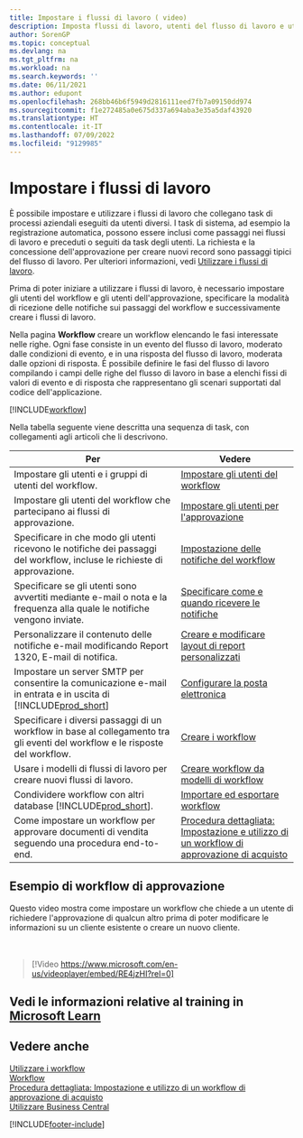 ```yaml
---
title: Impostare i flussi di lavoro ( video)
description: Imposta flussi di lavoro, utenti del flusso di lavoro e utenti di approvazione per connettere le attività di sistema dei processi aziendali eseguite da questi diversi utenti.
author: SorenGP
ms.topic: conceptual
ms.devlang: na
ms.tgt_pltfrm: na
ms.workload: na
ms.search.keywords: ''
ms.date: 06/11/2021
ms.author: edupont
ms.openlocfilehash: 268bb46b6f5949d2816111eed7fb7a09150dd974
ms.sourcegitcommit: f1e272485a0e675d337a694aba3e35a5daf43920
ms.translationtype: HT
ms.contentlocale: it-IT
ms.lasthandoff: 07/09/2022
ms.locfileid: "9129985"
---
```

# <a name="set-up-workflows"></a>Impostare i flussi di lavoro

È possibile impostare e utilizzare i flussi di lavoro che collegano task di processi aziendali eseguiti da utenti diversi. I task di sistema, ad esempio la registrazione automatica, possono essere inclusi come passaggi nei flussi di lavoro e preceduti o seguiti da task degli utenti. La richiesta e la concessione dell'approvazione per creare nuovi record sono passaggi tipici del flusso di lavoro. Per ulteriori informazioni, vedi [Utilizzare i flussi di lavoro](across-use-workflows.md).  

Prima di poter iniziare a utilizzare i flussi di lavoro, è necessario impostare gli utenti del workflow e gli utenti dell'approvazione, specificare la modalità di ricezione delle notifiche sui passaggi del workflow e successivamente creare i flussi di lavoro.  

Nella pagina **Workflow** creare un workflow elencando le fasi interessate nelle righe. Ogni fase consiste in un evento del flusso di lavoro, moderato dalle condizioni di evento, e in una risposta del flusso di lavoro, moderata dalle opzioni di risposta. È possibile definire le fasi del flusso di lavoro compilando i campi delle righe del flusso di lavoro in base a elenchi fissi di valori di evento e di risposta che rappresentano gli scenari supportati dal codice dell'applicazione.  

[!INCLUDE[workflow](includes/workflow.md)]

Nella tabella seguente viene descritta una sequenza di task, con collegamenti agli articoli che li descrivono.  

|**Per**|**Vedere**|  
|------------|-------------|  
|Impostare gli utenti e i gruppi di utenti del workflow.|[Impostare gli utenti del workflow](across-how-to-set-up-workflow-users.md)|  
|Impostare gli utenti del workflow che partecipano ai flussi di approvazione.|[Impostare gli utenti per l'approvazione](across-how-to-set-up-approval-users.md)|  
|Specificare in che modo gli utenti ricevono le notifiche dei passaggi del workflow, incluse le richieste di approvazione.|[Impostazione delle notifiche del workflow](across-setting-up-workflow-notifications.md)|  
|Specificare se gli utenti sono avvertiti mediante e-mail o nota e la frequenza alla quale le notifiche vengono inviate.|[Specificare come e quando ricevere le notifiche](across-how-to-specify-when-and-how-to-receive-notifications.md)|  
|Personalizzare il contenuto delle notifiche e-mail modificando Report 1320, E-mail di notifica.|[Creare e modificare layout di report personalizzati](ui-how-create-custom-report-layout.md)|  
|Impostare un server SMTP per consentire la comunicazione e-mail in entrata e in uscita di [!INCLUDE[prod_short](includes/prod_short.md)]|[Configurare la posta elettronica](admin-how-setup-email.md)|
|Specificare i diversi passaggi di un workflow in base al collegamento tra gli eventi del workflow e le risposte del workflow.|[Creare i workflow](across-how-to-create-workflows.md)|  
|Usare i modelli di flussi di lavoro per creare nuovi flussi di lavoro.|[Creare workflow da modelli di workflow](across-how-to-create-workflows-from-workflow-templates.md)|  
|Condividere workflow con altri database [!INCLUDE[prod_short](includes/prod_short.md)].|[Importare ed esportare workflow](across-how-to-export-and-import-workflows.md)|  
|Come impostare un workflow per approvare documenti di vendita seguendo una procedura end-to-end.|[Procedura dettagliata: Impostazione e utilizzo di un workflow di approvazione di acquisto](walkthrough-setting-up-and-using-a-purchase-approval-workflow.md)|  

## <a name="example-of-an-approval-workflow"></a>Esempio di workflow di approvazione

Questo video mostra come impostare un workflow che chiede a un utente di richiedere l'approvazione di qualcun altro prima di poter modificare le informazioni su un cliente esistente o creare un nuovo cliente.  
<br><br>  

> [!Video https://www.microsoft.com/en-us/videoplayer/embed/RE4jzHI?rel=0]

## <a name="see-related-training-at-microsoft-learn"></a>Vedi le informazioni relative al training in [Microsoft Learn](/learn/modules/create-workflows/)

## <a name="see-also"></a>Vedere anche

[Utilizzare i workflow](across-use-workflows.md)  
[Workflow](across-workflow.md)  
[Procedura dettagliata: Impostazione e utilizzo di un workflow di approvazione di acquisto](walkthrough-setting-up-and-using-a-purchase-approval-workflow.md)  
[Utilizzare Business Central](ui-work-product.md)


[!INCLUDE[footer-include](includes/footer-banner.md)]